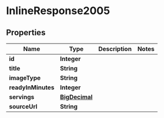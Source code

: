 

# InlineResponse2005

## Properties

Name | Type | Description | Notes
------------ | ------------- | ------------- | -------------
**id** | **Integer** |  | 
**title** | **String** |  | 
**imageType** | **String** |  | 
**readyInMinutes** | **Integer** |  | 
**servings** | [**BigDecimal**](BigDecimal.md) |  | 
**sourceUrl** | **String** |  | 



